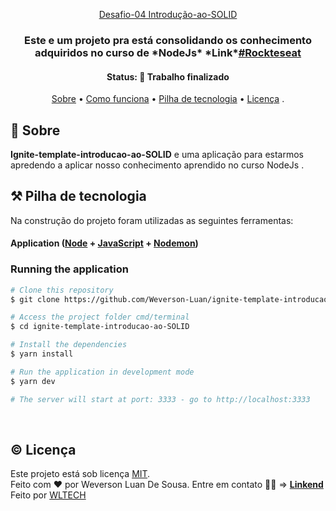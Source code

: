 <div align="center">

<a href="#">Desafio-04 Introdução-ao-SOLID</a>

  <!--- Describe the project purpose --->
<h3 align="center">
  Este e um projeto pra está consolidando os conhecimento adquiridos no curso de *NodeJs*
  *Link*<a href="https://app.rocketseat.com.br/ignite/node-js">#Rockteseat</a>
</h3>

<!--- Define the current status --->
<h4 align="center">
	 Status: 🚧 Trabalho finalizado
</h4>

<!--- Table of contents --->
<p align="center">
 <a href="#-about">Sobre</a> •
 <a href="#-how-it-works">Como funciona</a> •
 <a href="#%EF%B8%8F-tech-stack">Pilha de tecnologia</a> •
 <a href="#%EF%B8%8F-license">Licença</a> .
</p>
</div>

## 📝 Sobre

**Ignite-template-introducao-ao-SOLID** e uma aplicação para estarmos apredendo a aplicar nosso conhecimento aprendido no curso NodeJs [](https://github.com/Weverson-Luan/ignite-template-introducao-ao-SOLID.git).

## ⚒️ Pilha de tecnologia

Na construção do projeto foram utilizadas as seguintes ferramentas:

#### **Application** ([Node](https://nodejs.org/en/) + [JavaScript](https://www.javascript.com/) + [Nodemon](https://nodemon.io/))

### Running the application

```bash
# Clone this repository
$ git clone https://github.com/Weverson-Luan/ignite-template-introducao-ao-SOLID.git

# Access the project folder cmd/terminal
$ cd ignite-template-introducao-ao-SOLID

# Install the dependencies
$ yarn install

# Run the application in development mode
$ yarn dev

# The server will start at port: 3333 - go to http://localhost:3333
```

&nbsp;

## ©️ Licença

Este projeto está sob licença [MIT](./LICENSE). </br>
Feito com ❤️ por Weverson Luan De Sousa. Entre em contato 👋🏽 => **[Linkend](https://www.linkedin.com/in/weverson-luan-de-sousa-1969a81b0/)**</br>
Feito por [WLTECH](https://portfolio-henna-theta.vercel.app/)
